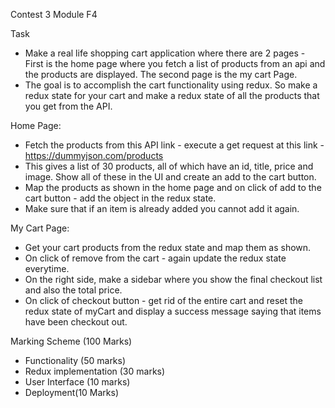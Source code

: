 Contest 3 Module F4

Task
- Make a real life shopping cart application where there are 2 pages - First is the home page where you fetch a list of products from an api and the products are displayed. The second page is the my cart Page.
- The goal is to accomplish the cart functionality using redux. So make a redux state for your cart and make a redux state of all the products that you get from the API.

Home Page:
- Fetch the products from this API link - execute a get request at this link - https://dummyjson.com/products
- This gives a list of 30 products, all of which have an id, title, price and image. Show all of these in the UI and create an add to the cart button.
- Map the products as shown in the home page and on click of add to the cart button - add the object in the redux state.
- Make sure that if an item is already added you cannot add it again.

My Cart Page:
- Get your cart products from the redux state and map them as shown.
- On click of remove from the cart - again update the redux state everytime.
- On the right side, make a sidebar where you show the final checkout list and also the total price.
- On click of checkout button - get rid of the entire cart and reset the redux state of myCart and display a success message saying that items have been checkout out.

Marking Scheme (100 Marks)
- Functionality (50 marks)
- Redux implementation (30 marks)
- User Interface (10 marks)
- Deployment(10 Marks)
